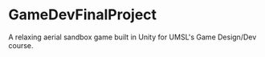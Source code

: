 # GameDevFinalProject
A relaxing aerial sandbox game built in Unity for UMSL's Game Design/Dev course.
